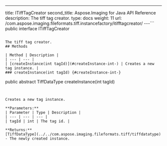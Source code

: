 ---
title: ITiffTagCreator
second_title: Aspose.Imaging for Java API Reference
description: The tiff tag creator.
type: docs
weight: 11
url: /com.aspose.imaging.fileformats.tiff.instancefactory/itifftagcreator/
---```
public interface ITiffTagCreator
```

The tiff tag creator.
## Methods

| Method | Description |
| --- | --- |
| [createInstance(int tagId)](#createInstance-int-) | Creates a new tag instance. |
### createInstance(int tagId) {#createInstance-int-}
```
public abstract TiffDataType createInstance(int tagId)
```


Creates a new tag instance.

**Parameters:**
| Parameter | Type | Description |
| --- | --- | --- |
| tagId | int | The tag id. |

**Returns:**
[TiffDataType](../../com.aspose.imaging.fileformats.tiff/tiffdatatype) - The newly created instance.
